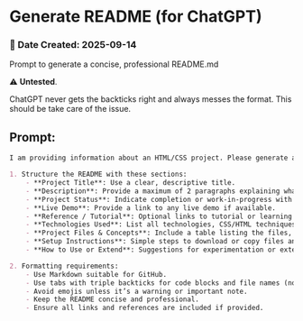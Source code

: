 # Generate README (for ChatGPT)


### 📅 Date Created: 2025-09-14

Prompt to generate a concise, professional README.md

⚠️ **Untested**.

ChatGPT never gets the backticks right and always messes the format. This should be take care of the issue. 


## Prompt:

```md
I am providing information about an HTML/CSS project. Please generate a GitHub-ready README.md using the following instructions:

1. Structure the README with these sections:
	- **Project Title**: Use a clear, descriptive title.
	- **Description**: Provide a maximum of 2 paragraphs explaining what the project does, key concepts, CSS/HTML techniques, and functionality. Avoid subjective adjectives like "playful" or "imaginative."
	- **Project Status**: Indicate completion or work-in-progress with date. Include any revisited notes if applicable.
	- **Live Demo**: Provide a link to any live demo if available.
	- **Reference / Tutorial**: Optional links to tutorial or learning resources.
	- **Technologies Used**: List all technologies, CSS/HTML techniques, and dependencies.
	- **Project Files & Concepts**: Include a table listing the files, descriptive titles, and key concepts illustrated.
	- **Setup Instructions**: Simple steps to download or copy files and open them.
	- **How to Use or Extend**: Suggestions for experimentation or extension, including variable editing, animations, and responsiveness.

2. Formatting requirements:
	- Use Markdown suitable for GitHub.
	- Use tabs with triple backticks for code blocks and file names (not the same-level backticks as the surrounding Markdown).
	- Avoid emojis unless it’s a warning or important note.
	- Keep the README concise and professional.
	- Ensure all links and references are included if provided.
```